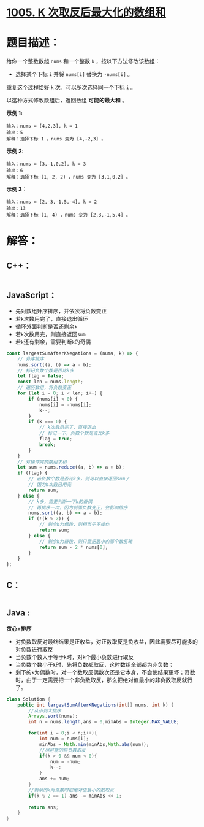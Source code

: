 # [1005. K 次取反后最大化的数组和](https://leetcode-cn.com/problems/maximize-sum-of-array-after-k-negations/)

# 题目描述：

给你一个整数数组 `nums` 和一个整数 `k` ，按以下方法修改该数组：

- 选择某个下标 `i` 并将 `nums[i]` 替换为 `-nums[i]` 。

重复这个过程恰好 `k` 次。可以多次选择同一个下标 `i` 。

以这种方式修改数组后，返回数组 **可能的最大和** 。



**示例 1:**

```
输入：nums = [4,2,3], k = 1
输出：5
解释：选择下标 1 ，nums 变为 [4,-2,3] 。
```

 **示例 2:**

```
输入：nums = [3,-1,0,2], k = 3
输出：6
解释：选择下标 (1, 2, 2) ，nums 变为 [3,1,0,2] 。
```

**示例 3**：

```
输入：nums = [2,-3,-1,5,-4], k = 2
输出：13
解释：选择下标 (1, 4) ，nums 变为 [2,3,-1,5,4] 。
```





# 解答：

## C++：

```cpp

```

## JavaScript：

- 先对数组升序排序，并依次将负数变正
- 若`k`次数用完了，直接退出循环
- 循环外面判断是否还剩余`k`
- 若`k`次数用完，则直接返回`sum`
- 若`k`还有剩余，需要判断`k`的奇偶

```javascript
const largestSumAfterKNegations = (nums, k) => {
    // 升序排序
    nums.sort((a, b) => a - b);
    // 标记负数个数是否比k多
    let flag = false;
    const len = nums.length;
    // 遍历数组，将负数变正
    for (let i = 0; i < len; i++) {
        if (nums[i] < 0) {
            nums[i] = -nums[i];
            k--;
        }
        if (k === 0) {
            // k次数用完了，直接退出
            // 标记一下，负数个数是否比k多
            flag = true;
            break;
        }
    }
    // 对操作完的数组求和
    let sum = nums.reduce((a, b) => a + b);
    if (flag) {
        // 若负数个数是否比k多，则可以直接返回sum了
        // 因为k次数已用完
        return sum;
    } else {
        // k多，需要判断一下k的奇偶
        // 再排序一次，因为前面负数变正，会影响排序
        nums.sort((a, b) => a - b);
        if (!(k % 2)) {
            // 剩余k为偶数，则相当于不操作
            return sum;
        } else {
            // 剩余k为奇数，则只需把最小的那个数反转
            return sum - 2 * nums[0];
        }
    }
};
```

## C：

```c

```

## Java :
**贪心+排序**  
- 对负数取反对最终结果是正收益，对正数取反是负收益，因此需要尽可能多的对负数进行取反
- 当负数个数大于等于`k`时，对`k`个最小负数进行取反
- 当负数个数小于`k`时，先将负数都取反，这时数组全部都为非负数；
- 剩下的`k`为偶数时，对一个数取反偶数次还是它本身，不会使结果更坏；奇数时，由于一定需要把一个非负数取反，那么把绝对值最小的非负数取反就行了。
```java
class Solution {
    public int largestSumAfterKNegations(int[] nums, int k) {
        //从小到大排序
        Arrays.sort(nums);
        int n = nums.length,ans = 0,minAbs = Integer.MAX_VALUE;

        for(int i = 0;i < n;i++){
            int num = nums[i];
            minAbs = Math.min(minAbs,Math.abs(num));
            //尽可能的将负数取反
            if(k > 0 && num < 0){
                num = -num;
                k--;
            }
            ans += num;
        }
        //剩余的k为奇数时把绝对值最小的数取反
        if(k % 2 == 1) ans -= minAbs << 1;
        
        return ans;
    }
}
```
